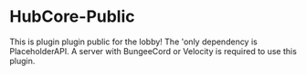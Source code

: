 # HubCore-Public
This is plugin plugin public for the lobby! 
The 'only dependency is PlaceholderAPI. A server with BungeeCord or Velocity is required to use this plugin.

